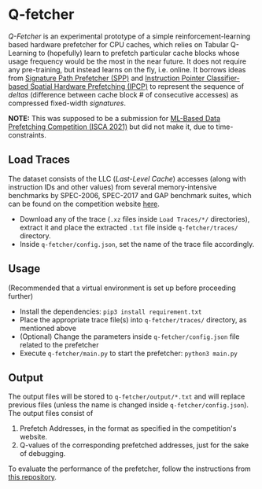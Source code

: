 # Q-fetcher

*Q-Fetcher* is an experimental prototype of a simple reinforcement-learning based hardware prefetcher
for CPU caches, which relies on Tabular Q-Learning to (hopefully) learn to prefetch particular cache blocks 
whose usage frequency would be the most in the near future. It does not require any pre-training, but instead learns
on the fly, i.e. online. 
It borrows ideas from [Signature Path Prefetcher (SPP)](https://ieeexplore.ieee.org/document/7783763)
and [Instruction Pointer Classifier-based Spatial Hardware Prefetching (IPCP)](https://ieeexplore.ieee.org/document/9138971)
to represent the sequence of *deltas* (difference between cache block # of consecutive accesses) as compressed
fixed-width *signatures*. 

**NOTE:** This was supposed to be a submission for 
[ML-Based Data Prefetching Competition (ISCA 2021)](https://sites.google.com/view/mlarchsys/isca-2021/ml-prefetching-competition?authuser=0)
but did not make it, due to time-constraints.

## Load Traces
The dataset consists of the LLC (*Last-Level Cache*) accesses (along with instruction IDs and other values) from 
several memory-intensive benchmarks by SPEC-2006, SPEC-2017 and GAP benchmark suites, which can be found on the competition
website [here](https://sites.google.com/view/mlarchsys/isca-2021/ml-prefetching-competition?authuser=0).

- Download any of the trace (`.xz` files inside `Load Traces/*/` directories), extract it and place the extracted `.txt` file inside `q-fetcher/traces/` directory.
- Inside `q-fetcher/config.json`, set the name of the trace file accordingly.

## Usage
(Recommended that a virtual environment is set up before proceeding further)

- Install the dependencies: `pip3 install requirement.txt`
- Place the appropriate trace file(s) into `q-fetcher/traces/` directory, as mentioned above
- (Optional) Change the parameters inside `q-fetcher/config.json` file related to the prefetcher
- Execute `q-fetcher/main.py` to start the prefetcher: `python3 main.py`

## Output
The output files will be stored to `q-fetcher/output/*.txt` and will replace previous files
(unless the name is changed inside `q-fetcher/config.json`). The output files consist of
1. Prefetch Addresses, in the format as specified in the competition's website.
2. Q-values of the corresponding prefetched addresses, just for the sake of debugging.

To evaluate the performance of the prefetcher, follow the instructions from 
[this repository](https://github.com/Quangmire/ChampSim).